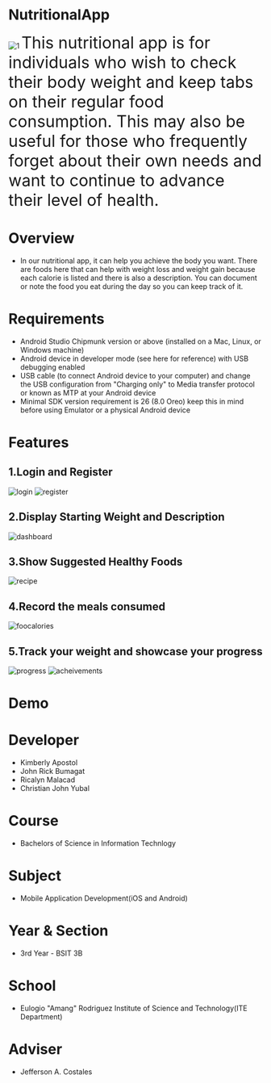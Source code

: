 # NutritionalApp
![1](https://user-images.githubusercontent.com/109723640/180247441-0a24c42d-a9c0-41d8-9a64-552f5689b554.jpg)
<font size="6"> This nutritional app is for individuals who wish to check their body weight and keep tabs on their regular food consumption. This may also be useful for those who frequently forget about their own needs and want to continue to advance their level of health.</font>
# Overview
* In our nutritional app, it can help you achieve the body you want. There are foods here that can help with weight loss and weight gain because each calorie is listed and there is also a description. You can document or note the food you eat during the day so you can keep track of it.
# Requirements
* Android Studio Chipmunk version or above (installed on a Mac, Linux, or Windows machine)
* Android device in developer mode (see here for reference) with USB debugging enabled
* USB cable (to connect Android device to your computer) and change the USB configuration from "Charging only" to Media transfer protocol or known as MTP at your Android device
* Minimal SDK version requirement is 26 (8.0 Oreo) keep this in mind before using Emulator or a physical Android device
# Features
## 1.Login and Register
![login](https://user-images.githubusercontent.com/109723640/180273743-fbc891e5-323f-4923-8319-ab74faaa064f.jpg)
![register](https://user-images.githubusercontent.com/109723640/180273842-1e5c1abd-bd61-4b76-b011-1c85fd22236c.jpg)
## 2.Display Starting Weight and Description
![dashboard](https://user-images.githubusercontent.com/109723640/180273791-6749222c-e401-4fc7-9ccf-520ec818e67c.jpg)
## 3.Show Suggested Healthy Foods
![recipe](https://user-images.githubusercontent.com/109723640/180273835-4986ab11-2964-468e-bdd1-73ce7ed4b4d9.jpg)
## 4.Record the meals consumed
![foocalories](https://user-images.githubusercontent.com/109723640/180273766-b95871e5-c4b9-45d0-9429-07b14a81ae32.jpg)
## 5.Track your weight and showcase your progress
![progress](https://user-images.githubusercontent.com/109723640/180273827-d57b1a83-18a4-4608-9003-6567c9010e0d.jpg)
![acheivements](https://user-images.githubusercontent.com/109723640/180273783-9c859c73-5bc0-409b-9d4c-9f34770d2e8a.jpg)
# Demo
# Developer
* Kimberly Apostol
* John Rick Bumagat
* Ricalyn Malacad
* Christian John Yubal
# Course
* Bachelors of Science in Information Technlogy
# Subject
* Mobile Application Development(iOS and Android)
# Year & Section
* 3rd Year - BSIT 3B
# School
* Eulogio "Amang" Rodriguez Institute of Science and Technology(ITE Department)
# Adviser
* Jefferson A. Costales
